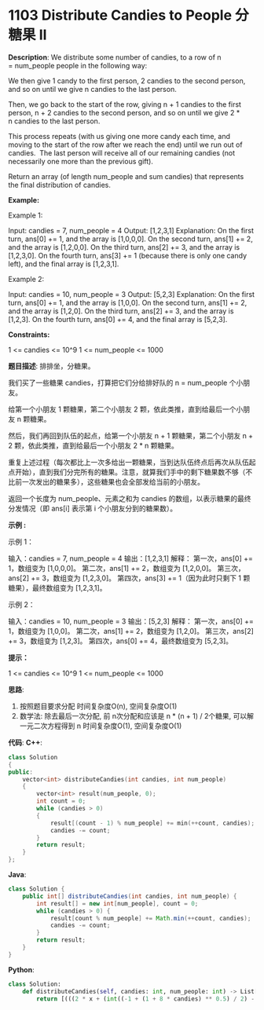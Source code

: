 # 1103 Distribute Candies to People 分糖果 II

__Description__:
We distribute some number of candies, to a row of n = num_people people in the following way:

We then give 1 candy to the first person, 2 candies to the second person, and so on until we give n candies to the last person.

Then, we go back to the start of the row, giving n + 1 candies to the first person, n + 2 candies to the second person, and so on until we give 2 * n candies to the last person.

This process repeats (with us giving one more candy each time, and moving to the start of the row after we reach the end) until we run out of candies.  The last person will receive all of our remaining candies (not necessarily one more than the previous gift).

Return an array (of length num_people and sum candies) that represents the final distribution of candies.

__Example:__

Example 1:

Input: candies = 7, num_people = 4
Output: [1,2,3,1]
Explanation:
On the first turn, ans[0] += 1, and the array is [1,0,0,0].
On the second turn, ans[1] += 2, and the array is [1,2,0,0].
On the third turn, ans[2] += 3, and the array is [1,2,3,0].
On the fourth turn, ans[3] += 1 (because there is only one candy left), and the final array is [1,2,3,1].

Example 2:

Input: candies = 10, num_people = 3
Output: [5,2,3]
Explanation:
On the first turn, ans[0] += 1, and the array is [1,0,0].
On the second turn, ans[1] += 2, and the array is [1,2,0].
On the third turn, ans[2] += 3, and the array is [1,2,3].
On the fourth turn, ans[0] += 4, and the final array is [5,2,3].

__Constraints:__

1 <= candies <= 10^9
1 <= num_people <= 1000

__题目描述__:
排排坐，分糖果。

我们买了一些糖果 candies，打算把它们分给排好队的 n = num_people 个小朋友。

给第一个小朋友 1 颗糖果，第二个小朋友 2 颗，依此类推，直到给最后一个小朋友 n 颗糖果。

然后，我们再回到队伍的起点，给第一个小朋友 n + 1 颗糖果，第二个小朋友 n + 2 颗，依此类推，直到给最后一个小朋友 2 * n 颗糖果。

重复上述过程（每次都比上一次多给出一颗糖果，当到达队伍终点后再次从队伍起点开始），直到我们分完所有的糖果。注意，就算我们手中的剩下糖果数不够（不比前一次发出的糖果多），这些糖果也会全部发给当前的小朋友。

返回一个长度为 num_people、元素之和为 candies 的数组，以表示糖果的最终分发情况（即 ans[i] 表示第 i 个小朋友分到的糖果数）。

__示例 :__

示例 1：

输入：candies = 7, num_people = 4
输出：[1,2,3,1]
解释：
第一次，ans[0] += 1，数组变为 [1,0,0,0]。
第二次，ans[1] += 2，数组变为 [1,2,0,0]。
第三次，ans[2] += 3，数组变为 [1,2,3,0]。
第四次，ans[3] += 1（因为此时只剩下 1 颗糖果），最终数组变为 [1,2,3,1]。

示例 2：

输入：candies = 10, num_people = 3
输出：[5,2,3]
解释：
第一次，ans[0] += 1，数组变为 [1,0,0]。
第二次，ans[1] += 2，数组变为 [1,2,0]。
第三次，ans[2] += 3，数组变为 [1,2,3]。
第四次，ans[0] += 4，最终数组变为 [5,2,3]。

__提示：__

1 <= candies <= 10^9
1 <= num_people <= 1000

__思路__:

1. 按照题目要求分配
时间复杂度O(n), 空间复杂度O(1)
2. 数学法: 除去最后一次分配, 前 n次分配和应该是 n * (n + 1) / 2个糖果, 可以解一元二次方程得到 n
时间复杂度O(1), 空间复杂度O(1)

__代码__:
__C++__:

```C++
class Solution 
{
public:
    vector<int> distributeCandies(int candies, int num_people) 
    {
        vector<int> result(num_people, 0);
        int count = 0;
        while (candies > 0) 
        {
            result[(count - 1) % num_people] += min(++count, candies);
            candies -= count;
        }
        return result;
    }
};
```

__Java__:

```Java
class Solution {
    public int[] distributeCandies(int candies, int num_people) {
        int result[] = new int[num_people], count = 0;
        while (candies > 0) {
            result[count % num_people] += Math.min(++count, candies);
            candies -= count;
        }
        return result;
    }
}
```

__Python__:

```Python
class Solution:
    def distributeCandies(self, candies: int, num_people: int) -> List[int]:
        return [(((2 * x + (int((-1 + (1 + 8 * candies) ** 0.5) / 2) - x) // num_people * num_people) * (1 + (int((-1 + (1 + 8 * candies) ** 0.5) / 2) - x) // num_people)) // 2 + (x == int((-1 + (1 + 8 * candies) ** 0.5) / 2) % num_people + 1) * (candies - (int((-1 + (1 + 8 * candies) ** 0.5) / 2) * (int((-1 + (1 + 8 * candies) ** 0.5) / 2) + 1)) // 2)) for x in range(1, num_people + 1)]
```
